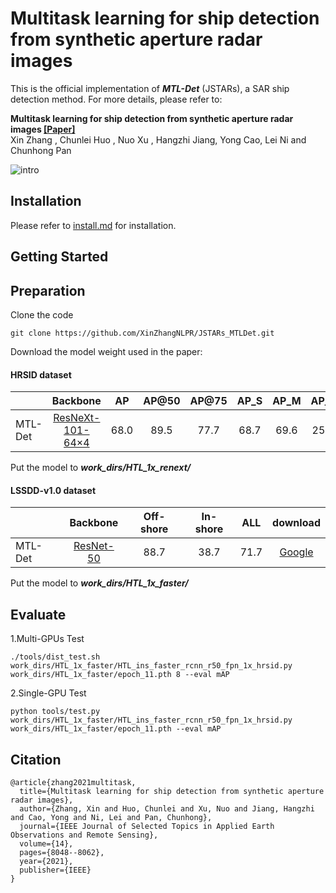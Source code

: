# Multitask learning for ship detection from synthetic aperture radar images
This is the official implementation of ***MTL-Det*** (JSTARs), a SAR ship detection method. For more details, please refer to:

**Multitask learning for ship detection from synthetic aperture radar images [[Paper]](https://ieeexplore.ieee.org/stamp/stamp.jsp?arnumber=9508842)**  <br />
Xin Zhang , Chunlei Huo , Nuo Xu , Hangzhi Jiang, Yong Cao, Lei Ni and Chunhong Pan<br />

![intro](Network.jpg)
## Installation

Please refer to [install.md](docs/install.md) for installation.


## Getting Started
## Preparation
Clone the code
```
git clone https://github.com/XinZhangNLPR/JSTARs_MTLDet.git
```


Download the model weight used in the paper:

#### HRSID dataset
|                                             |Backbone|   AP    |   AP@50   |   AP@75   |   AP_S    |   AP_M    |    AP_L   | download | 
|---------------------------------------------|:-------:|:-------:|:---------:|:---------:|:---------:|:---------:|:---------:|:---------:|
| MTL-Det |[ResNeXt-101-64×4](work_dirs/HTL_1x_renext/HTL_cascade_rcnn_x101_64x4d_fpn_1x_hrsid.py)| 68.0 | 89.5 |  77.7 | 68.7 | 69.6 |25.8 |[Google](https://drive.google.com/file/d/1I1OZ4Aqu7XF_6olL9E0MCEkAMgrLJaGl/view?usp=sharing)

Put the model to ***work_dirs/HTL_1x_renext/***
#### LSSDD-v1.0 dataset
|                                             |Backbone|Off-shore|In-shore |  ALL  | download | 
|---------------------------------------------|:-------:|:-------:|:---------:|:---------:|:---------:|
| MTL-Det |[ResNet-50](work_dirs/HTL_1x_faster/HTL_ins_faster_rcnn_r50_fpn_1x_hrsid.py)| 88.7 | 38.7 |  71.7 |[Google](https://drive.google.com/file/d/1kzTY-dijPJQM2GWmw0erzrCDdsOSxr28/view?usp=sharing)

Put the model to ***work_dirs/HTL_1x_faster/***


## Evaluate
1.Multi-GPUs Test
```shell
./tools/dist_test.sh work_dirs/HTL_1x_faster/HTL_ins_faster_rcnn_r50_fpn_1x_hrsid.py work_dirs/HTL_1x_faster/epoch_11.pth 8 --eval mAP
```
2.Single-GPU Test
```shell
python tools/test.py work_dirs/HTL_1x_faster/HTL_ins_faster_rcnn_r50_fpn_1x_hrsid.py work_dirs/HTL_1x_faster/epoch_11.pth --eval mAP
```

## Citation

```
@article{zhang2021multitask,
  title={Multitask learning for ship detection from synthetic aperture radar images},
  author={Zhang, Xin and Huo, Chunlei and Xu, Nuo and Jiang, Hangzhi and Cao, Yong and Ni, Lei and Pan, Chunhong},
  journal={IEEE Journal of Selected Topics in Applied Earth Observations and Remote Sensing},
  volume={14},
  pages={8048--8062},
  year={2021},
  publisher={IEEE}
}
```
